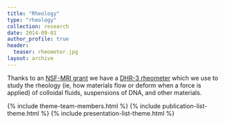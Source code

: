 ```yaml
---
title: "Rheology"
type: "rheology"
collection: research
date: 2014-09-01
author_profile: true
header:
  teaser: rheometer.jpg
layout: archive
---
```


Thanks to an [NSF-MRI grant](https://www.nsf.gov/awardsearch/showAward?AWD_ID=1919429) we have a [DHR-3 rheometer](https://www.tainstruments.com/dhr-3/) which we use to study the rheology (ie, how materials flow or deform when a force is applied) of colloidal fluids, suspensions of DNA, and other materials. 

{% include theme-team-members.html %}
{% include publication-list-theme.html %}
{% include presentation-list-theme.html %}